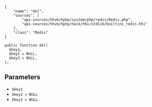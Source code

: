 ``` yamlmeta
{
    "name": "del",
    "sources": [
        "api-sources/hhvm/hphp/system/php/redis/Redis.php",
        "api-sources/hhvm/hphp/hack/hhi/stdlib/builtins_redis.hhi"
    ],
    "class": "Redis"
}
```




``` Hack
public function del(
  $key1,
  $key2 = NULL,
  $key3 = NULL,
);
```




## Parameters




+ ` $key1 `
+ ` $key2 = NULL `
+ ` $key3 = NULL `
<!-- HHAPIDOC -->
